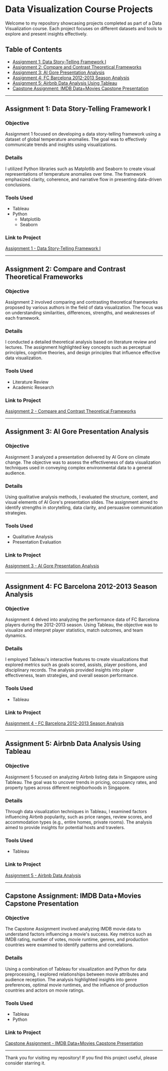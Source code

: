 # Data Visualization Course Projects

Welcome to my repository showcasing projects completed as part of a Data Visualization course. Each project focuses on different datasets and tools to explore and present insights effectively.

## Table of Contents
- [Assignment 1: Data Story-Telling Framework I](#assignment-1-data-story-telling-framework-i)
- [Assignment 2: Compare and Contrast Theoretical Frameworks](#assignment-2-compare-and-contrast-theoretical-frameworks)
- [Assignment 3: Al Gore Presentation Analysis](#assignment-3-al-gore-presentation-analysis)
- [Assignment 4: FC Barcelona 2012-2013 Season Analysis](#assignment-4-fc-barcelona-2012-2013-season-analysis)
- [Assignment 5: Airbnb Data Analysis Using Tableau](#assignment-5-airbnb-data-analysis-using-tableau)
- [Capstone Assignment: IMDB Data+Movies Capstone Presentation](#capstone-assignment-imdb-datamovies-capstone-presentation)

---

## Assignment 1: Data Story-Telling Framework I

### Objective
Assignment 1 focused on developing a data story-telling framework using a dataset of global temperature anomalies. The goal was to effectively communicate trends and insights using visualizations.

### Details
I utilized Python libraries such as Matplotlib and Seaborn to create visual representations of temperature anomalies over time. The framework emphasized clarity, coherence, and narrative flow in presenting data-driven conclusions.

### Tools Used
- Tableau
- Python
  - Matplotlib
  - Seaborn

### Link to Project
[Assignment 1 - Data Story-Telling Framework I](Assignment_1_solutions_and_presentation_link)

---

## Assignment 2: Compare and Contrast Theoretical Frameworks

### Objective
Assignment 2 involved comparing and contrasting theoretical frameworks proposed by various authors in the field of data visualization. The focus was on understanding similarities, differences, strengths, and weaknesses of each framework.

### Details
I conducted a detailed theoretical analysis based on literature review and lectures. The assignment highlighted key concepts such as perceptual principles, cognitive theories, and design principles that influence effective data visualization.

### Tools Used
- Literature Review
- Academic Research

### Link to Project
[Assignment 2 - Compare and Contrast Theoretical Frameworks](Assignment_2_solutions)

---

## Assignment 3: Al Gore Presentation Analysis

### Objective
Assignment 3 analyzed a presentation delivered by Al Gore on climate change. The objective was to assess the effectiveness of data visualization techniques used in conveying complex environmental data to a general audience.

### Details
Using qualitative analysis methods, I evaluated the structure, content, and visual elements of Al Gore's presentation slides. The assignment aimed to identify strengths in storytelling, data clarity, and persuasive communication strategies.

### Tools Used
- Qualitative Analysis
- Presentation Evaluation

### Link to Project
[Assignment 3 - Al Gore Presentation Analysis](Assignment_3_solutions)

---

## Assignment 4: FC Barcelona 2012-2013 Season Analysis

### Objective
Assignment 4 delved into analyzing the performance data of FC Barcelona players during the 2012-2013 season. Using Tableau, the objective was to visualize and interpret player statistics, match outcomes, and team dynamics.

### Details
I employed Tableau's interactive features to create visualizations that explored metrics such as goals scored, assists, player positions, and disciplinary records. The analysis provided insights into player effectiveness, team strategies, and overall season performance.

### Tools Used
- Tableau

### Link to Project
[Assignment 4 - FC Barcelona 2012-2013 Season Analysis](Assignment_4_Presentation)

---

## Assignment 5: Airbnb Data Analysis Using Tableau

### Objective
Assignment 5 focused on analyzing Airbnb listing data in Singapore using Tableau. The goal was to uncover trends in pricing, occupancy rates, and property types across different neighborhoods in Singapore.

### Details
Through data visualization techniques in Tableau, I examined factors influencing Airbnb popularity, such as price ranges, review scores, and accommodation types (e.g., entire homes, private rooms). The analysis aimed to provide insights for potential hosts and travelers.

### Tools Used
- Tableau

### Link to Project
[Assignment 5 - Airbnb Data Analysis](Assignment_5_Presentation)

---

## Capstone Assignment: IMDB Data+Movies Capstone Presentation

### Objective
The Capstone Assignment involved analyzing IMDB movie data to understand factors influencing a movie's success. Key metrics such as IMDB rating, number of votes, movie runtime, genres, and production countries were examined to identify patterns and correlations.

### Details
Using a combination of Tableau for visualization and Python for data preprocessing, I explored relationships between movie attributes and audience reception. The analysis highlighted insights into genre preferences, optimal movie runtimes, and the influence of production countries and actors on movie ratings.

### Tools Used
- Tableau
- Python

### Link to Project
[Capstone Assignment - IMDB Data+Movies Capstone Presentation](Capstone_Assignment_Presentation_and_Transcript)

---

Thank you for visiting my repository! If you find this project useful, please consider starring it.
